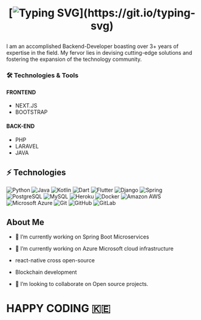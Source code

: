 <h1 align="center">

[![Typing SVG](https://readme-typing-svg.herokuapp.com?font=Architects+Daughter&color=7AF79A&size=20&lines=Hey!I+am+SoftWare+Engineer...;)](https://git.io/typing-svg)
  
</h1>

I am an accomplished Backend-Developer boasting over 3+ years of expertise in the field. My fervor lies in devising cutting-edge solutions and fostering the expansion of the technology community.

### 🛠️ Technologies & Tools

#### FRONTEND 
- NEXT.JS 
- BOOTSTRAP
#### BACK-END
- PHP
- LARAVEL
- JAVA 


## ⚡ Technologies

![Python](https://img.shields.io/badge/-Python-black?style=flat-square&logo=Python)
![Java](https://img.shields.io/badge/-java-E34A86?style=flat-square&logo=java)
![Kotlin](https://img.shields.io/badge/-Kotlin-430098?style=flat-square&logo=kotlin)
![Dart](https://img.shields.io/badge/-Dart-181717?style=flat-square&logo=dart)
![Flutter](https://img.shields.io/badge/-Flutter-FCA121?style=flat-square&logo=flutter)
![Django](https://img.shields.io/badge/-django-E34A86?style=flat-square&logo=django)
![Spring](https://img.shields.io/badge/-Spring-black?style=flat-square&logo=spring)
![PostgreSQL](https://img.shields.io/badge/-PostgreSQL-336791?style=flat-square&logo=postgresql)
![MySQL](https://img.shields.io/badge/-MySQL-black?style=flat-square&logo=mysql)
![Heroku](https://img.shields.io/badge/-Heroku-430098?style=flat-square&logo=heroku)
![Docker](https://img.shields.io/badge/-Docker-black?style=flat-square&logo=docker)
![Amazon AWS](https://img.shields.io/badge/Amazon%20AWS-232F3E?style=flat-square&logo=amazon-aws)
![Microsoft Azure](https://img.shields.io/badge/Microsoft%20Azure-232F7E?style=flat-square&logo=microsoft-azure)
![Git](https://img.shields.io/badge/-Git-black?style=flat-square&logo=git)
![GitHub](https://img.shields.io/badge/-GitHub-181717?style=flat-square&logo=github)
![GitLab](https://img.shields.io/badge/-GitLab-FCA121?style=flat-square&logo=gitlab)

<h2> About Me</h2>

- 🔭 I’m currently working on Spring Boot Microservices

- 🌱 I’m currently working on Azure Microsoft cloud infrastructure
- react-native cross open-source
- Blockchain development 

- 👯 I’m looking to collaborate on Open source projects.




# HAPPY CODING :kenya:
